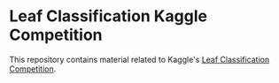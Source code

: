 # Leaf Classification Kaggle Competition

This repository contains material related to Kaggle's [Leaf Classification Competition](https://www.kaggle.com/c/leaf-classification/). 